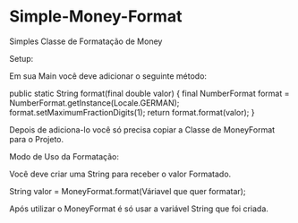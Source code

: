 # Simple-Money-Format
Simples Classe de Formatação de Money

Setup:

Em sua Main você deve adicionar o seguinte método:

public static String format(final double valor) {
		final NumberFormat format = NumberFormat.getInstance(Locale.GERMAN);
		format.setMaximumFractionDigits(1);
		return format.format(valor);
}

Depois de adiciona-lo você só precisa copiar a Classe de MoneyFormat para o Projeto.

Modo de Uso da Formatação:

Você deve criar uma String para receber o valor Formatado.

String valor = MoneyFormat.format(Váriavel que quer formatar);

Após utilizar o MoneyFormat é só usar a variável String que foi criada.


